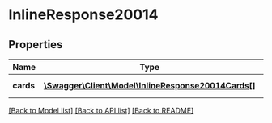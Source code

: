 # InlineResponse20014

## Properties
Name | Type | Description | Notes
------------ | ------------- | ------------- | -------------
**cards** | [**\Swagger\Client\Model\InlineResponse20014Cards[]**](InlineResponse20014Cards.md) | List of cards | [optional] 

[[Back to Model list]](../README.md#documentation-for-models) [[Back to API list]](../README.md#documentation-for-api-endpoints) [[Back to README]](../README.md)


